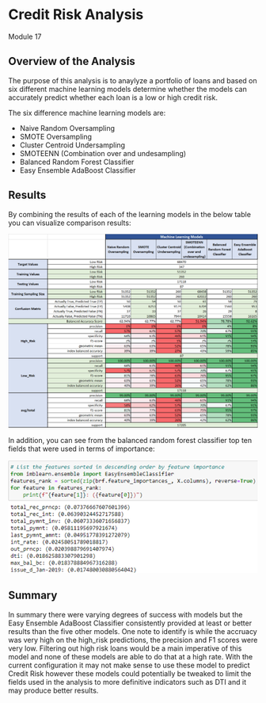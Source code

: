 # Credit Risk Analysis
Module 17

## Overview of the Analysis
The purpose of this analysis is to anaylyze a portfolio of loans and based on six different machine learning models determine whether the models can accurately predict whether each loan is a low or high credit risk.

The six difference machine learning models are:

* Naive Random Oversampling
* SMOTE Oversampling
* Cluster Centroid Undersampling
* SMOTEENN (Combination over and undesampling)
* Balanced Random Forest Classifier
* Easy Ensemble AdaBoost Classifier


## Results

By combining the results of each of the learning models in the below table you can visualize comparison results:

![](https://github.com/lavec0324/Credit_Risk_Analysis/blob/main/resources/summary_graph.png)

In addition, you can see from the balanced random forest classifier top ten fields that were used in terms of importance:

![](https://github.com/lavec0324/Credit_Risk_Analysis/blob/main/resources/top_ten_features.png)


## Summary 

In summary there were varying degrees of success with models but the Easy Ensemble AdaBoost Classifier consistently provided at least or better results than the five other models. One note to identify is while the accruacy was very high on the high_risk predictions, the precision and F1 scores were very low.  Filtering out high risk loans would be a main imperative of this model and none of these models are able to do that at a high rate. With the current configuration it may not make sense to use these model to predict Credit Risk however these models could potentially be tweaked to limit the fields used in the analysis to more definitive indicators such as DTI and it may produce better results.



